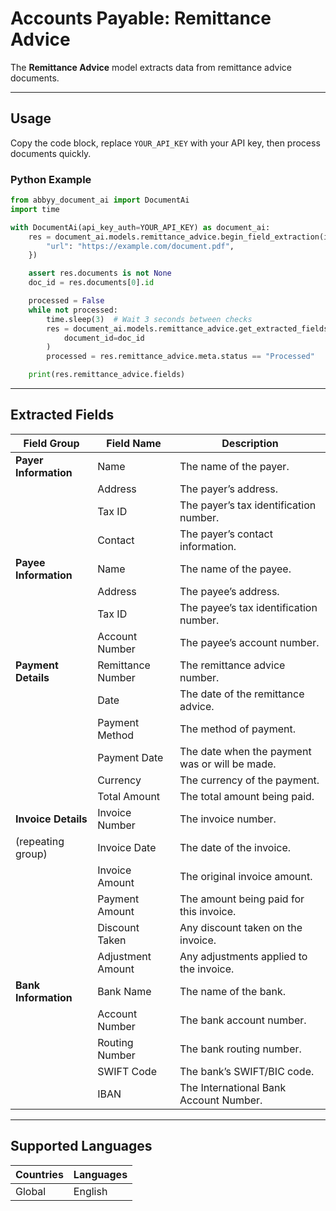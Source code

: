 # Accounts Payable: Remittance Advice

The **Remittance Advice** model extracts data from remittance advice documents.

---

## Usage

Copy the code block, replace `YOUR_API_KEY` with your API key, then process documents quickly.

### Python Example

```python
from abbyy_document_ai import DocumentAi
import time

with DocumentAi(api_key_auth=YOUR_API_KEY) as document_ai:
    res = document_ai.models.remittance_advice.begin_field_extraction(input_source={
        "url": "https://example.com/document.pdf",
    })

    assert res.documents is not None
    doc_id = res.documents[0].id

    processed = False
    while not processed:
        time.sleep(3)  # Wait 3 seconds between checks
        res = document_ai.models.remittance_advice.get_extracted_fields(
            document_id=doc_id
        )
        processed = res.remittance_advice.meta.status == "Processed"

    print(res.remittance_advice.fields)
```

---

## Extracted Fields

| Field Group                | Field Name         | Description                                      |
|----------------------------|-------------------|--------------------------------------------------|
| **Payer Information**      | Name              | The name of the payer.                           |
|                            | Address           | The payer’s address.                             |
|                            | Tax ID            | The payer’s tax identification number.           |
|                            | Contact           | The payer’s contact information.                 |
| **Payee Information**      | Name              | The name of the payee.                           |
|                            | Address           | The payee’s address.                             |
|                            | Tax ID            | The payee’s tax identification number.           |
|                            | Account Number    | The payee’s account number.                      |
| **Payment Details**        | Remittance Number | The remittance advice number.                    |
|                            | Date              | The date of the remittance advice.               |
|                            | Payment Method    | The method of payment.                           |
|                            | Payment Date      | The date when the payment was or will be made.   |
|                            | Currency          | The currency of the payment.                     |
|                            | Total Amount      | The total amount being paid.                     |
| **Invoice Details**        | Invoice Number    | The invoice number.                              |
| (repeating group)          | Invoice Date      | The date of the invoice.                         |
|                            | Invoice Amount    | The original invoice amount.                     |
|                            | Payment Amount    | The amount being paid for this invoice.          |
|                            | Discount Taken    | Any discount taken on the invoice.               |
|                            | Adjustment Amount | Any adjustments applied to the invoice.          |
| **Bank Information**       | Bank Name         | The name of the bank.                            |
|                            | Account Number    | The bank account number.                         |
|                            | Routing Number    | The bank routing number.                         |
|                            | SWIFT Code        | The bank’s SWIFT/BIC code.                       |
|                            | IBAN              | The International Bank Account Number.           |

---

## Supported Languages

| Countries | Languages |
|-----------|-----------|
| Global    | English   |
